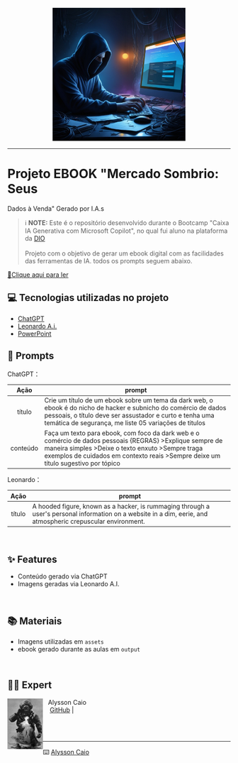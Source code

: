 <p align="center">
    <img width="300" src="assets/Leonardo.jpg">
</p>




-------



# Projeto EBOOK "Mercado Sombrio: Seus
Dados à Venda" Gerado por I.A.s


 > ℹ️ **NOTE:** Este é o repositório desenvolvido durante o Bootcamp "Caixa IA Generativa com Microsoft Copilot", no qual fui aluno na plataforma da [DIO](https://dio.me)
<br/><br/>
Projeto com o objetivo de gerar um ebook digital com as facilidades das ferramentas de IA. todos os prompts
seguem abaixo.

<a href="https://github.com/Alyssoncaio/Ebook-do-zero/blob/main/Output/Ebook_Dark_Web.pdf" title="View PDF now"> 📕Clique aqui para ler</a>

## 💻 Tecnologias utilizadas no projeto

- [ChatGPT](https://chat.openai.com/) 
- [Leonardo A.i.](https://leonardo.ai//)
- [PowerPoint](https://www.microsoft.com/en/microsoft-365/powerpoint)

## 🧠 Prompts


ChatGPT：

|   Ação   | prompt                                                                                                                                                                                                                                                                         |
| :------: | ------------------------------------------------------------------------------------------------------------------------------------------------------------------------------------------------------------------------------------------------------------------------------ |
|  título  | Crie um título de um ebook sobre um tema da dark web, o ebook é do nicho de hacker e subnicho  do comércio de dados pessoais, o título deve ser assustador e curto e tenha uma temática de segurança, me liste 05 variações de titulos                                                        |
| conteúdo | Faça um texto para ebook, com foco da dark web e o comércio de dados pessoais {REGRAS} >Explique sempre de maneira simples >Deixe o texto enxuto >Sempre traga exemplos de cuidados em contexto reais >Sempre deixe um título sugestivo por tópico |


Leonardo：

|  Ação  | prompt                                                                                 |
| :----: | -------------------------------------------------------------------------------------- |
| título | A hooded figure, known as a hacker, is rummaging through a user's personal information on a website in a dim, eerie, and atmospheric crepuscular environment. |


<br>

## ✨ Features

- Conteúdo gerado via ChatGPT
- Imagens geradas via Leonardo A.I.

<br>

## 📚 Materiais

- Imagens utilizadas em `assets`
- ebook gerado durante as aulas em `output`
<br>

## 👨‍💻 Expert

<p>
    <img 
      align=left 
      margin=10 
      width=80 
      src="assets/mergulhador.jpg"
    />
    <p>&nbsp&nbsp&nbspAlysson Caio<br>
    &nbsp&nbsp&nbsp
    <a href="https://github.com/Alyssoncaio">
    GitHub</a>&nbsp;|&nbsp;
    &nbsp; &nbsp;
    &nbsp; &nbsp;</p>
</p>
<br/><br/>
<p>

---

⌨️ [Alysson Caio](https://https://github.com/Alyssoncaio)
